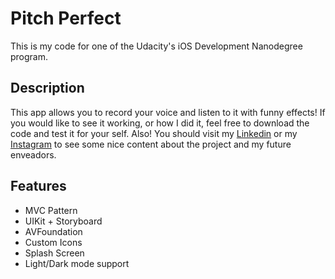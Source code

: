 # Pitch Perfect

This is my code for one of the Udacity's iOS Development Nanodegree program. 

## Description

This app allows you to record your voice and listen to it with funny effects! 
If you would like to see it working, or how I did it, feel free to download the code and test it for your self. Also! You should visit my [Linkedin](https://www.linkedin.com/in/letfelipemarques/) or my [Instagram](https://www.instagram.com/marques.visarq/) to see some nice content about the project and my future enveadors. 

## Features

- MVC Pattern
- UIKit + Storyboard
- AVFoundation
- Custom Icons 
- Splash Screen
- Light/Dark mode support
